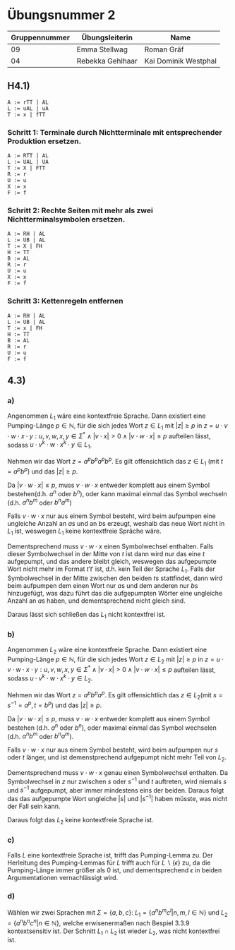 # Übungsnummer 2

|Gruppennummer|Übungsleiterin|Name|
|---|---|---|
|09|Emma Stellwag|Roman Gräf|
|04|Rebekka Gehlhaar|Kai Dominik Westphal|

## H4.1)

```
A := rTT | AL
L := uAL | uA
T := x | fTT
```

### Schritt 1: Terminale durch Nichtterminale mit entsprechender Produktion ersetzen.

```
A := RTT | AL
L := UAL | UA
T := X | FTT
R := r
U := u
X := x
F := f
```

### Schritt 2: Rechte Seiten mit mehr als zwei Nichtterminalsymbolen ersetzen.

```
A := RH | AL
L := UB | AL
T := X | FH
H := TT
B := AL
R := r
U := u
X := x
F := f
```

### Schritt 3: Kettenregeln entfernen

```
A := RH | AL
L := UB | AL
T := x | FH
H := TT
B := AL
R := r
U := u
F := f
```

## 4.3)

### a)

Angenommen $L_1$ wäre eine kontextfreie Sprache. Dann existiert eine Pumping-Länge $p\in\mathbb N$, für die sich jedes Wort $z\in L_1$ mit $|z|\geq p$ in $z=u\cdot v\cdot w\cdot x\cdot y:u,v,w,x,y\in \Sigma^* \land |v\cdot x|>0 \land |v\cdot w \cdot x|\leq p$ aufteilen lässt, sodass $u\cdot v^k\cdot w\cdot x^k \cdot y\in L_1$.

Nehmen wir das Wort $z=a^pb^pa^pb^p$. Es gilt offensichtlich das $z\in L_1$ (mit $t=a^pb^p$) und das $|z| \geq p$.

Da $|v\cdot w \cdot x| \leq p$, muss $v\cdot w \cdot x$ entweder komplett aus einem Symbol bestehen(d.h. $a^n$ oder $b^n$), oder kann maximal einmal das Symbol wechseln (d.h. $a^nb^m$ oder $b^na^m$)

Falls $v\cdot w \cdot x$ nur aus einem Symbol besteht, wird beim aufpumpen eine ungleiche Anzahl an $a$s und an $b$s erzeugt, weshalb das neue Wort nicht in $L_1$ ist, weswegen $L_1$ keine kontextfreie Spräche wäre.

Dementsprechend muss $v\cdot w\cdot x$ einen Symbolwechsel enthalten. Falls dieser Symbolwechsel in der Mitte von $t$ ist dann wird nur das eine $t$ aufgepumpt, und das andere bleibt gleich, weswegen das aufgepumpte Wort nicht mehr im Format $t't'$ ist, d.h. kein Teil der Sprache $L_1$. Falls der Symbolwechsel in der Mitte zwischen den beiden $t$s stattfindet, dann wird beim aufpumpen dem einen Wort nur $a$s und dem anderen nur $b$s hinzugefügt, was dazu führt das die aufgepumpten Wörter eine ungleiche Anzahl an $a$s haben, und dementsprechend nicht gleich sind.

Daraus lässt sich schließen das $L_1$ nicht kontextfrei ist.

### b)

Angenommen $L_2$ wäre eine kontextfreie Sprache. Dann existiert eine Pumping-Länge $p\in\mathbb N$, für die sich jedes Wort $z\in L_2$ mit $|z|\geq p$ in $z=u\cdot v\cdot w\cdot x\cdot y:u,v,w,x,y\in \Sigma^* \land |v\cdot x|>0 \land |v\cdot w \cdot x|\leq p$ aufteilen lässt, sodass $u\cdot v^k\cdot w\cdot x^k \cdot y\in L_2$.

Nehmen wir das Wort $z=a^pb^pa^p$. Es gilt offensichtlich das $z\in L_2$(mit $s=s^{-1}=a^p,t=b^p$) und das $|z|\geq p$.

Da $|v\cdot w\cdot x| \leq p$, muss $v\cdot w\cdot x$ entweder komplett aus einem Symbol bestehen (d.h. $a^n$ oder $b^n$), oder maximal einmal das Symbol wechselen (d.h. $a^nb^m$ oder $b^na^m$).

Falls $v\cdot w\cdot x$ nur aus einem Symbol besteht, wird beim aufpumpen nur $s$ oder $t$ länger, und ist demenstprechend aufgepumpt nicht mehr Teil von $L_2$.

Dementsprechend muss $v\cdot w\cdot x$ genau einen Symbolwechsel enthalten. Da Symbolwechsel in $z$ nur  zwischen $s$ oder $s^{-1}$ und $t$ auftreten, wird niemals $s$ und $s^{-1}$ aufgepumpt, aber immer mindestens eins der beiden. Daraus folgt das das aufgepumpte Wort ungleiche $|s|$ und $|s^{-1}|$ haben müsste, was nicht der Fall sein kann.

Daraus folgt das $L_2$ keine kontextfreie Sprache ist.

### c)

Falls $L$ eine kontextfreie Sprache ist, trifft das Pumping-Lemma zu. Der Herleitung des Pumping-Lemmas für $L$ trifft auch für $L\backslash\{\epsilon\}$ zu, da die Pumping-Länge immer größer als $0$ ist, und dementsprechend $\epsilon$ in beiden Argumentationen vernachlässigt wird.

### d)

Wählen wir zwei Sprachen mit $\Sigma=\{a,b,c\}$: $L_1=\{a^nb^mc^l|n,m,l\in\mathbb N\}$ und $L_2=\{a^nb^nc^n | n\in\mathbb N\}$, welche erwisenermaßen nach Bespiel 3.3.9 kontextsensitiv ist. Der Schnitt $L_1\cap L_2$ ist wieder $L_2$, was nicht kontextfrei ist.
